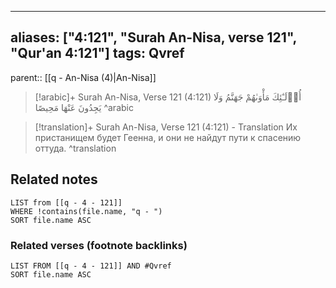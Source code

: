 
---
aliases: ["4:121", "Surah An-Nisa, verse 121", "Qur'an 4:121"]
tags: Qvref
---

parent:: [[q - An-Nisa (4)|An-Nisa]]

> [!arabic]+ Surah An-Nisa, Verse 121 (4:121)
> <span class="quran-arabic">أُو۟لَـٰٓئِكَ مَأْوَىٰهُمْ جَهَنَّمُ وَلَا يَجِدُونَ عَنْهَا مَحِيصًا</span>
^arabic

> [!translation]+ Surah An-Nisa, Verse 121 (4:121) - Translation
> Их пристанищем будет Геенна, и они не найдут пути к спасению оттуда.
^translation



## Related notes
```dataview
LIST from [[q - 4 - 121]]
WHERE !contains(file.name, "q - ")
SORT file.name ASC
```

### Related verses (footnote backlinks)
```dataview
LIST FROM [[q - 4 - 121]] AND #Qvref
SORT file.name ASC
```

